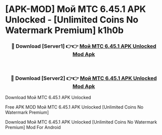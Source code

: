 # [APK-MOD] Мой МТС 6.45.1 APK Unlocked - [Unlimited Coins No Watermark Premium] k1h0b



<div align="center">
<h3>🔴 Download [Server1] 👉👉 <a href="https://momento.my/?title=Мой_МТС_6.45.1_APK_Unlocked">Мой МТС 6.45.1 APK Unlocked Mod Apk</a></h3><br>

<h3>🔴 Download [Server2] 👉👉 <a href="https://momento.my/?title=Мой_МТС_6.45.1_APK_Unlocked">Мой МТС 6.45.1 APK Unlocked Mod Apk</a></h3>
</div>



Download Мой МТС 6.45.1 APK Unlocked 

Free APK MOD Мой МТС 6.45.1 APK Unlocked [Unlimited Coins No Watermark Premium]

Download Мой МТС 6.45.1 APK Unlocked [Unlimited Coins No Watermark Premium] Mod For Android
